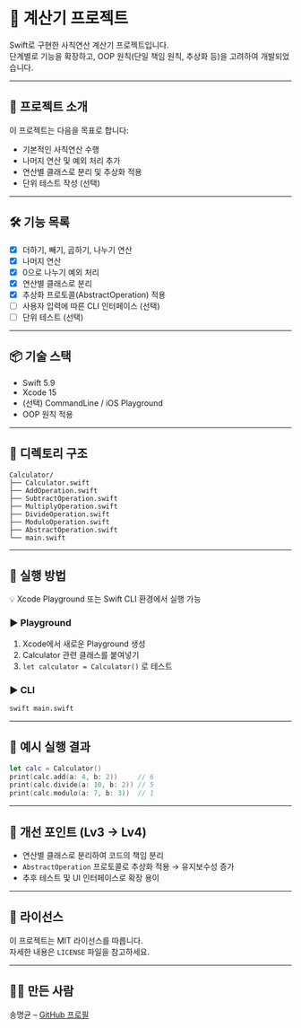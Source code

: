 # 🧮 계산기 프로젝트

Swift로 구현한 사칙연산 계산기 프로젝트입니다.  
단계별로 기능을 확장하고, OOP 원칙(단일 책임 원칙, 추상화 등)을 고려하여 개발되었습니다.

---

## 📌 프로젝트 소개

이 프로젝트는 다음을 목표로 합니다:

- 기본적인 사칙연산 수행  
- 나머지 연산 및 예외 처리 추가  
- 연산별 클래스로 분리 및 추상화 적용  
- 단위 테스트 작성 (선택)

---

## 🛠 기능 목록

- [x] 더하기, 빼기, 곱하기, 나누기 연산  
- [x] 나머지 연산  
- [x] 0으로 나누기 예외 처리  
- [x] 연산별 클래스로 분리  
- [x] 추상화 프로토콜(AbstractOperation) 적용  
- [ ] 사용자 입력에 따른 CLI 인터페이스 (선택)  
- [ ] 단위 테스트 (선택)

---

## 📦 기술 스택

- Swift 5.9  
- Xcode 15  
- (선택) CommandLine / iOS Playground  
- OOP 원칙 적용

---

## 📁 디렉토리 구조

```
Calculator/
├── Calculator.swift
├── AddOperation.swift
├── SubtractOperation.swift
├── MultiplyOperation.swift
├── DivideOperation.swift
├── ModuloOperation.swift
├── AbstractOperation.swift
└── main.swift
```

---

## 🚀 실행 방법

💡 Xcode Playground 또는 Swift CLI 환경에서 실행 가능

### ▶️ Playground  
1. Xcode에서 새로운 Playground 생성  
2. Calculator 관련 클래스를 붙여넣기  
3. `let calculator = Calculator()` 로 테스트  

### ▶️ CLI  

```bash
swift main.swift
```

---

## 🧪 예시 실행 결과

```swift
let calc = Calculator()
print(calc.add(a: 4, b: 2))     // 6
print(calc.divide(a: 10, b: 2)) // 5
print(calc.modulo(a: 7, b: 3))  // 1
```

---

## 🤔 개선 포인트 (Lv3 → Lv4)

- 연산별 클래스로 분리하여 코드의 책임 분리  
- `AbstractOperation` 프로토콜로 추상화 적용 → 유지보수성 증가  
- 추후 테스트 및 UI 인터페이스로 확장 용이

---

## 📝 라이선스

이 프로젝트는 MIT 라이선스를 따릅니다.  
자세한 내용은 `LICENSE` 파일을 참고하세요.

---

## 🙋‍♀️ 만든 사람

송명균 – [GitHub 프로필](https://github.com/yourgithub)
